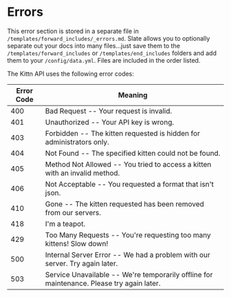 # Errors

<aside class="notice">
This error section is stored in a separate file in <code>/templates/forward_includes/_errors.md</code>. Slate allows you to optionally separate out your docs into many files...just save them to the <code>/templates/forward_includes</code> or <code>/templates/end_includes</code> folders and add them to your <code>/config/data.yml</code>. Files are included in the order listed.
</aside>

The Kittn API uses the following error codes:


Error Code | Meaning
---------- | -------
400 | Bad Request -- Your request is invalid.
401 | Unauthorized -- Your API key is wrong.
403 | Forbidden -- The kitten requested is hidden for administrators only.
404 | Not Found -- The specified kitten could not be found.
405 | Method Not Allowed -- You tried to access a kitten with an invalid method.
406 | Not Acceptable -- You requested a format that isn't json.
410 | Gone -- The kitten requested has been removed from our servers.
418 | I'm a teapot.
429 | Too Many Requests -- You're requesting too many kittens! Slow down!
500 | Internal Server Error -- We had a problem with our server. Try again later.
503 | Service Unavailable -- We're temporarily offline for maintenance. Please try again later.